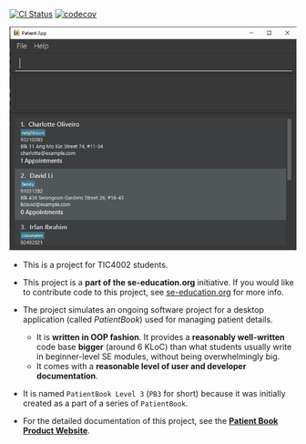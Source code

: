 [![CI Status](https://github.com/se-edu/addressbook-level3/workflows/Java%20CI/badge.svg)](https://github.com/AY2021S2-TIC4002-F18-4/tp2/actions)
[![codecov](https://codecov.io/gh/se-edu/addressbook-level3/branch/master/graph/badge.svg)](https://app.codecov.io/gh/AY2021S2-TIC4002-F18-4/tp2)

![Ui](docs/images/Ui.png)

* This is a project for TIC4002 students.

* This project is a **part of the se-education.org** initiative. If you would like to contribute code to this project, see [se-education.org](https://se-education.org#https://se-education.org/#contributing) for more info.

* The project simulates an ongoing software project for a desktop application (called _PatientBook_) used for managing patient details.
  * It is **written in OOP fashion**. It provides a **reasonably well-written** code base **bigger** (around 6 KLoC) than what students usually write in beginner-level SE modules, without being overwhelmingly big.
  * It comes with a **reasonable level of user and developer documentation**.
* It is named `PatientBook Level 3` (`PB3` for short) because it was initially created as a part of a series of `PatientBook`.
* For the detailed documentation of this project, see the **[Patient Book Product Website](https://ay2021s2-tic4002-f18-4.github.io/tp2/)**.
